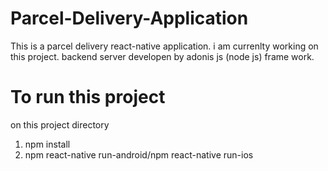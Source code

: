# Parcel-Delivery-Application
This is a parcel delivery react-native application. i am currenlty working on this project. 
backend server developen by adonis js (node js) frame work.

# To run this project
on this project directory
1) npm install
2) npm react-native run-android/npm react-native run-ios
